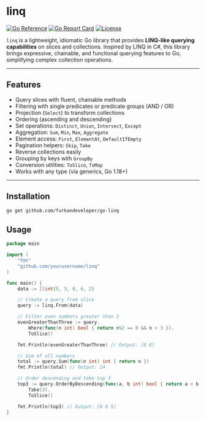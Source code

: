 # linq

[![Go Reference](https://pkg.go.dev/badge/github.com/furkandeveloper/go-linq.svg)](https://pkg.go.dev/github.com/furkandeveloper/go-linq)
[![Go Report Card](https://goreportcard.com/badge/github.com/furkandeveloper/go-linq)](https://goreportcard.com/report/github.com/furkandeveloper/go-linq)
[![License](https://img.shields.io/github/license/furkandeveloper/go-linq)](LICENSE)

`linq` is a lightweight, idiomatic Go library that provides **LINQ-like querying capabilities** on slices and collections. Inspired by LINQ in C#, this library brings expressive, chainable, and functional querying features to Go, simplifying complex collection operations.

---

## Features

- Query slices with fluent, chainable methods
- Filtering with single predicates or predicate groups (AND / OR)
- Projection (`Select`) to transform collections
- Ordering (ascending and descending)
- Set operations: `Distinct`, `Union`, `Intersect`, `Except`
- Aggregation: `Sum`, `Min`, `Max`, `Aggregate`
- Element access: `First`, `ElementAt`, `DefaultIfEmpty`
- Pagination helpers: `Skip`, `Take`
- Reverse collections easily
- Grouping by keys with `GroupBy`
- Conversion utilities: `ToSlice`, `ToMap`
- Works with any type (via generics, Go 1.18+)

---

## Installation

```bash
go get github.com/furkandeveloper/go-linq
```

## Usage
```go
package main

import (
	"fmt"
	"github.com/yourusername/linq"
)

func main() {
	data := []int{5, 3, 8, 6, 2}

	// Create a query from slice
	query := linq.From(data)

	// Filter even numbers greater than 3
	evenGreaterThanThree := query.
		Where(func(n int) bool { return n%2 == 0 && n > 3 }).
		ToSlice()

	fmt.Println(evenGreaterThanThree) // Output: [8 6]

	// Sum of all numbers
	total := query.Sum(func(n int) int { return n })
	fmt.Println(total) // Output: 24

	// Order descending and take top 3
	top3 := query.OrderByDescending(func(a, b int) bool { return a < b }).
		Take(3).
		ToSlice()

	fmt.Println(top3) // Output: [8 6 5]
}
```

